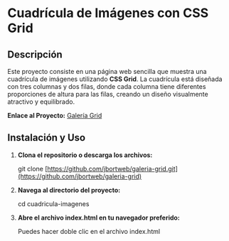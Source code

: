 # Cuadrícula de Imágenes con CSS Grid

## Descripción

Este proyecto consiste en una página web sencilla que muestra una cuadrícula de imágenes utilizando **CSS Grid**. La cuadrícula está diseñada con tres columnas y dos filas, donde cada columna tiene diferentes proporciones de altura para las filas, creando un diseño visualmente atractivo y equilibrado.

**Enlace al Proyecto:** [Galería Grid](https://github.com/jbortweb/galeria-grid)

## Instalación y Uso

1. **Clona el repositorio o descarga los archivos:**

   git clone [https://github.com/jbortweb/galeria-grid.git](https://github.com/jbortweb/galeria-grid)
   
2. **Navega al directorio del proyecto:**

   cd cuadricula-imagenes

3. **Abre el archivo index.html en tu navegador preferido:**

   Puedes hacer doble clic en el archivo index.html
